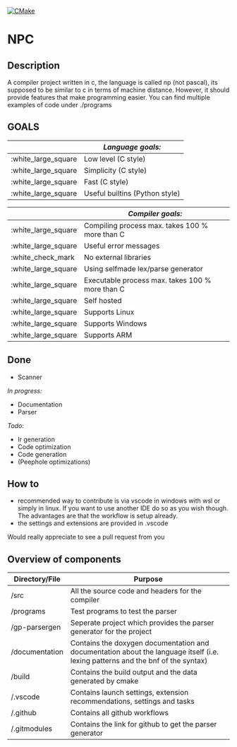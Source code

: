 [![CMake](https://github.com/m-heim/Npc/actions/workflows/cmake.yml/badge.svg)](https://github.com/m-heim/Npc/actions/workflows/cmake.yml)

# NPC

## Description

A compiler project written in c, the language is called np (not pascal), its supposed to be similar to c in terms of machine distance. However, it should provide features that make programming easier.
You can find multiple examples of code under ./programs


## GOALS

|   | *Language goals:* |
| - | ----------------- |
| :white_large_square | Low level (C style) |
| :white_large_square | Simplicity (C style) |
| :white_large_square | Fast (C style) |
| :white_large_square | Useful builtins (Python style) |

|   | *Compiler goals:* |
| - | ----------------- |
| :white_large_square   | Compiling process max. takes 100 % more than C |
| :white_large_square   | Useful error messages |
| :white_check_mark     | No external libraries |
| :white_large_square   | Using selfmade lex/parse generator |
| :white_large_square   | Executable process max. takes 100 % more than C |
| :white_large_square   | Self hosted |
| :white_large_square   | Supports Linux |
| :white_large_square   | Supports Windows |
| :white_large_square   | Supports ARM |

## Done

- Scanner

*In progress:*
- Documentation
- Parser
  
*Todo:*
- Ir generation
- Code optimization
- Code generation
- (Peephole optimizations)

## How to
- recommended way to contribute is via vscode in windows with wsl or simply in linux. If you want to use another IDE do so as you wish though. The advantages are that the workflow is setup already.
- the settings and extensions are provided in .vscode

Would really appreciate to see a pull request from you

## Overview of components

| Directory/File | Purpose |
| ---------------|-------- |
| /src           | All the source code and headers for the compiler |
| /programs      | Test programs to test the parser |
| /gp-parsergen  | Seperate project which provides the parser generator for the project |
| /documentation | Contains the doxygen documentation and documentation about the language itself (i.e. lexing patterns and the bnf of the syntax) |
| /build         | Contains the build output and the data generated by cmake |
| /.vscode       | Contains launch settings, extension recommendations, settings and tasks |
| /.github       | Contains all github workflows |
| /.gitmodules   | Contains the link for github to get the parser generator |
